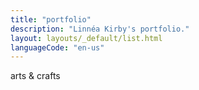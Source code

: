 ```yaml
---
title: "portfolio"
description: "Linnéa Kirby's portfolio."
layout: layouts/_default/list.html
languageCode: "en-us"
---
```


arts & crafts